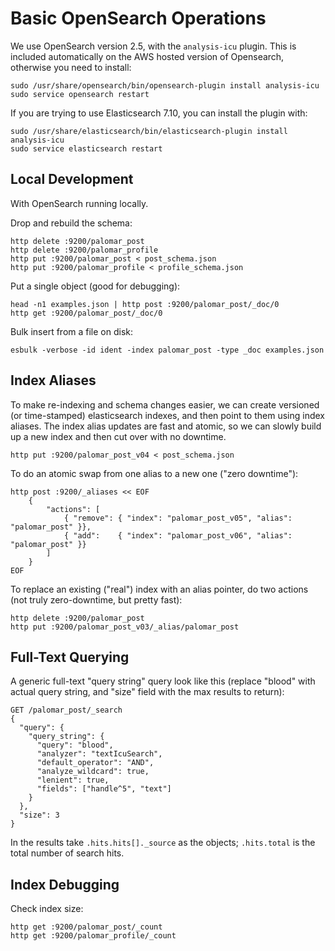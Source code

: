 
# Basic OpenSearch Operations

We use OpenSearch version 2.5, with the `analysis-icu` plugin. This is included automatically on the AWS hosted version of Opensearch, otherwise you need to install:

    sudo /usr/share/opensearch/bin/opensearch-plugin install analysis-icu
    sudo service opensearch restart

If you are trying to use Elasticsearch 7.10, you can install the plugin with:

    sudo /usr/share/elasticsearch/bin/elasticsearch-plugin install analysis-icu
    sudo service elasticsearch restart

## Local Development

With OpenSearch running locally.

Drop and rebuild the schema:

    http delete :9200/palomar_post
    http delete :9200/palomar_profile
    http put :9200/palomar_post < post_schema.json
    http put :9200/palomar_profile < profile_schema.json

Put a single object (good for debugging):

    head -n1 examples.json | http post :9200/palomar_post/_doc/0
    http get :9200/palomar_post/_doc/0

Bulk insert from a file on disk:

    esbulk -verbose -id ident -index palomar_post -type _doc examples.json

## Index Aliases

To make re-indexing and schema changes easier, we can create versioned (or
time-stamped) elasticsearch indexes, and then point to them using index
aliases. The index alias updates are fast and atomic, so we can slowly build up
a new index and then cut over with no downtime.

    http put :9200/palomar_post_v04 < post_schema.json

To do an atomic swap from one alias to a new one ("zero downtime"):

    http post :9200/_aliases << EOF
        {
            "actions": [
                { "remove": { "index": "palomar_post_v05", "alias": "palomar_post" }},
                { "add":    { "index": "palomar_post_v06", "alias": "palomar_post" }}
            ]
        }
    EOF

To replace an existing ("real") index with an alias pointer, do two actions
(not truly zero-downtime, but pretty fast):

    http delete :9200/palomar_post
    http put :9200/palomar_post_v03/_alias/palomar_post

## Full-Text Querying

A generic full-text "query string" query look like this (replace "blood" with
actual query string, and "size" field with the max results to return):

    GET /palomar_post/_search
    {
      "query": {
        "query_string": {
          "query": "blood",
          "analyzer": "textIcuSearch",
          "default_operator": "AND",
          "analyze_wildcard": true,
          "lenient": true,
          "fields": ["handle^5", "text"]
        }
      },
      "size": 3
    }

In the results take `.hits.hits[]._source` as the objects; `.hits.total` is the
total number of search hits.


## Index Debugging

Check index size:

    http get :9200/palomar_post/_count
    http get :9200/palomar_profile/_count
